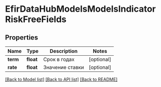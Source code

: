 # EfirDataHubModelsModelsIndicatorRiskFreeFields

## Properties
Name | Type | Description | Notes
------------ | ------------- | ------------- | -------------
**term** | **float** | Срок в годах | [optional] 
**rate** | **float** | Значение ставки | [optional] 

[[Back to Model list]](../README.md#documentation-for-models) [[Back to API list]](../README.md#documentation-for-api-endpoints) [[Back to README]](../README.md)

